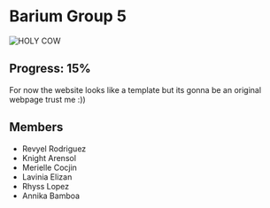 # Barium Group 5
![HOLY COW](https://media.discordapp.net/attachments/877147396449116210/934059063958990878/unknown.png)
## Progress: 15%
For now the website looks like a template but its gonna be an original webpage trust me :))
## Members
- Revyel Rodriguez
- Knight Arensol
- Merielle Cocjin
- Lavinia Elizan
- Rhyss Lopez
- Annika Bamboa
